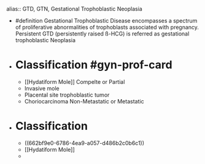 alias:: GTD, GTN, Gestational Trophoblastic Neoplasia

- #definition Gestational Trophoblastic Disease encompasses a spectrum of proliferative abnormalities of trophoblasts associated with pregnancy. Persistent GTD (persistently raised ß-HCG) is referred as gestational trophoblastic Neoplasia
- # Classification #gyn-prof-card
	- [[Hydatiform Mole]] Compelte or Partial
	- Invasive mole
	- Placental site trophoblastic tumor
	- Choriocarcinoma Non-Metastatic or Metastatic
- # Classification
	- ((662bf9e0-6786-4ea9-a057-d486b2c0b6c1))
	- [[Hydatiform Mole]]
	-